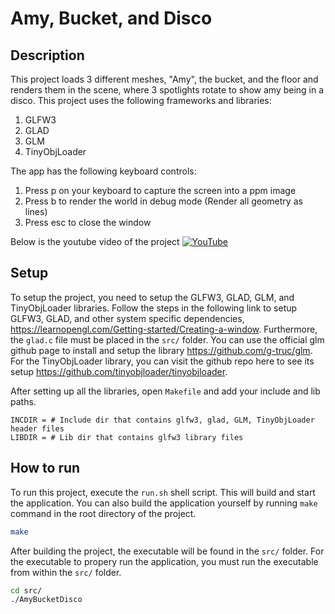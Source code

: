 # Amy, Bucket, and Disco
## Description
This project loads 3 different meshes, "Amy", the bucket, and the floor and renders them in the scene, where 3 spotlights rotate to show amy being in a disco. This project uses the following frameworks and libraries:

1. GLFW3
2. GLAD
3. GLM
4. TinyObjLoader

The app has the following keyboard controls:
1. Press p on your keyboard to capture the screen into a ppm image
2. Press b to render the world in debug mode (Render all geometry as lines)
3. Press esc to close the window

Below is the youtube video of the project
[![YouTube](http://i.ytimg.com/vi/lN7RMLmTI94/hqdefault.jpg)](https://www.youtube.com/watch?v=lN7RMLmTI94)

## Setup
To setup the project, you need to setup the GLFW3, GLAD, GLM, and TinyObjLoader libraries. Follow the steps in the following link to setup GLFW3, GLAD, and other system specific dependencies, https://learnopengl.com/Getting-started/Creating-a-window. Furthermore, the `glad.c` file must be placed in the `src/` folder. You can use the official glm github page to install and setup the library https://github.com/g-truc/glm. For the TinyObjLoader library, you can visit the github repo here to see its setup https://github.com/tinyobjloader/tinyobjloader.

After setting up all the libraries, open `Makefile` and add your include and lib paths.
```Make
INCDIR = # Include dir that contains glfw3, glad, GLM, TinyObjLoader header files
LIBDIR = # Lib dir that contains glfw3 library files
```

## How to run
To run this project, execute the `run.sh` shell script. This will build and start the application. You can also build the application yourself by running `make` command in the root directory of the project.
``` sh
make
```
After building the project, the executable will be found in the `src/` folder. For the executable to propery run the application, you must run the executable from within the `src/` folder.
```sh
cd src/
./AmyBucketDisco
```
